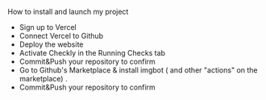  How to install and launch my project
- Sign up to Vercel
- Connect Vercel to Github
- Deploy the website
- Activate Checkly in the Running Checks tab
- Commit&Push your repository to confirm
- Go to Github's Marketplace & install imgbot ( and other "actions" on the marketplace) .
- Commit&Push your repository to confirm

